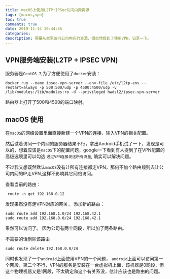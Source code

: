 ```yaml
---
title: macOS上使用L2TP+IPSec访问内网资源
tags: [macos,vpn]
toc: true
comments: true
date: 2019-11-14 19:44:55
categories:
description: 需要从家里访问公司内网的资源，很自然想到了使用VPN，记录一下。
---
```


## VPN服务端安装(L2TP + IPSEC VPN)

服务器是`CentOS 7`,为了方便使用了`docker`安装：
```
docker run --name ipsec-vpn-server --env-file /etc/l2tp-env --restart=always -p 500:500/udp -p 4500:4500/udp -v /lib/modules:/lib/modules:ro -d --privileged hwdsl2/ipsec-vpn-server

```
路由器上打开了500和4500的端口映射。

## macOS 使用

在`macOS`的网络设置里面直接新建一个VPN的连接，输入VPN的相关配置。

然后试着访问一个内网的服务器结果不行，拿出Android手机试了一下，发现是可以的，想着应该是`macOS`下的配置问题，google一下看到有人提到了在VPN配置的高级选项里可以勾选 `通过VPN连接发送所有流量`, 确实可以解决问题。

不过我又想既然默认`macOS`没有让所有连接都走VPN，那何不加个路由规则去让公司内网的IP走VPN,这样不影响其它网络访问。

查看当前的路由：
```
 route -n get 192.168.0.12
```
发现果然没有走VPN对应的网关， 添加新的路由：
```
sudo route add 192.168.1.0/24 192.168.42.1
sudo route add 192.168.0.0/24 192.168.42.1
```
果然可以访问了。 因为公司有两个网段，所以加了两条路由。

不需要的话删除该路由
```
sudo route delete 192.168.0.0/24
```


同时也发现了一个`android`上面使用VPN的一个问题， `android`上面可以访问第一个网段，第二个不行，VPN的服务是安装在一台虚拟机上面，该机器是0网段，但这个物理机器又是1网段，不太确定和这个有关系没，估计应该也是路由的问题。


